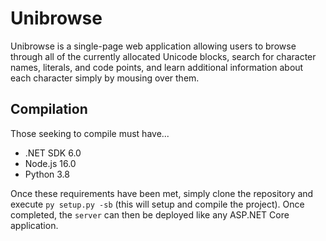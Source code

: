 # Unibrowse
Unibrowse is a single-page web application allowing users to browse through all
of the currently allocated Unicode blocks, search for character names,
literals, and code points, and learn additional information about each
character simply by mousing over them.

## Compilation
Those seeking to compile must have...

- .NET SDK 6.0
- Node.js 16.0
- Python 3.8

Once these requirements have been met, simply clone the repository and execute
`py setup.py -sb` (this will setup and compile the project). Once completed,
the `server` can then be deployed like any ASP.NET Core application.
